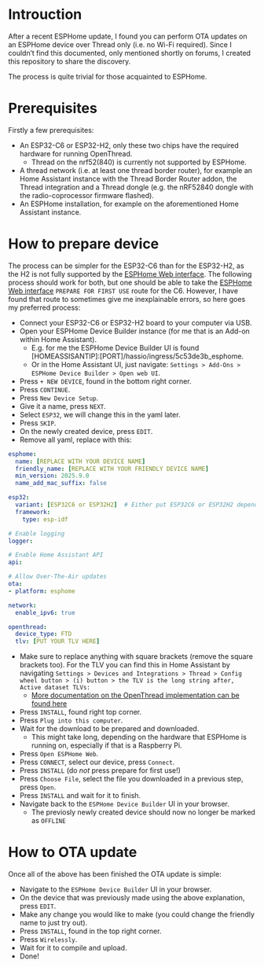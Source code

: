 # Introuction

After a recent ESPHome update, I found you can perform OTA updates on an ESPHome device over Thread only (i.e. no Wi-Fi required). Since I couldn’t find this documented, only mentioned shortly on forums, I created this repository to share the discovery.

The process is quite trivial for those acquainted to ESPHome. 


# Prerequisites

Firstly a few prerequisites:
- An ESP32-C6 or ESP32-H2, only these two chips have the required hardware for running OpenThread.
    - Thread on the nrf52(840) is currently not supported by ESPHome.
- A thread network (i.e. at least one thread border router), for example an Home Assistant instance with the Thread Border Router addon, the Thread integration and a Thread dongle (e.g. the nRF52840 dongle with the radio-coprocessor firmware flashed).
- An ESPHome installation, for example on the aforementioned Home Assistant instance.


# How to prepare device

The process can be simpler for the ESP32-C6 than for the ESP32-H2, as the H2 is not fully supported by the [ESPHome Web interface](https://web.esphome.io/?dashboard_wizard). The following process should work for both, but one should be able to take the [ESPHome Web interface](https://web.esphome.io/?dashboard_wizard) `PREPARE FOR FIRST USE` route for the C6. However, I have found that route to sometimes give me inexplainable errors, so here goes my preferred process:
- Connect your ESP32-C6 or ESP32-H2 board to your computer via USB.
- Open your ESPHome Device Builder instance (for me that is an Add-on within Home Assistant).
    - E.g. for me the ESPHome Device Builder UI is found [HOMEASSISANTIP]:[PORT]/hassio/ingress/5c53de3b_esphome.
    - Or in the Home Assistant UI, just navigate: `Settings > Add-Ons > ESPHome Device Builder > Open web UI`.
- Press `+ NEW DEVICE`, found in the bottom right corner.
- Press `CONTINUE`.
- Press `New Device Setup`.
- Give it a name, press `NEXT`.
- Select `ESP32`, we will change this in the yaml later.
- Press `SKIP`.
- On the newly created device, press `EDIT`.
- Remove all yaml, replace with this:
```yaml
esphome:
  name: [REPLACE WITH YOUR DEVICE NAME]
  friendly_name: [REPLACE WITH YOUR FRIENDLY DEVICE NAME]
  min_version: 2025.9.0
  name_add_mac_suffix: false

esp32:
  variant: [ESP32C6 or ESP32H2]  # Either put ESP32C6 or ESP32H2 depending on the board that you have
  framework:
    type: esp-idf

# Enable logging
logger:

# Enable Home Assistant API
api:

# Allow Over-The-Air updates
ota:
- platform: esphome

network:
  enable_ipv6: true

openthread:
  device_type: FTD
  tlv: [PUT YOUR TLV HERE]
```
- Make sure to replace anything with square brackets (remove the square brackets too). For the TLV you can find this in Home Assistant by navigating `Settings > Devices and Integrations > Thread > Config wheel button > (i) button > the TLV is the long string after, Active dataset TLVs:`
    - [More documentation on the OpenThread implementation can be found here](https://esphome.io/components/openthread/)
- Press `INSTALL`, found right top corner.
- Press `Plug into this computer`.
- Wait for the download to be prepared and downloaded.
    - This might take long, depending on the hardware that ESPHome is running on, especially if that is a Raspberry Pi.
- Press `Open ESPHome Web`.
- Press `CONNECT`, select our device, press `Connect`.
- Press `INSTALL` (do *not* press prepare for first use!)
- Press `Choose File`, select the file you downloaded in a previous step, press `Open`. 
- Press `INSTALL` and wait for it to finish.
- Navigate back to the `ESPHome Device Builder` UI in your browser.
    - The previosly newly created device should now no longer be marked as `OFFLINE`

# How to OTA update

Once all of the above has been finished the OTA update is simple:
- Navigate to the `ESPHome Device Builder` UI in your browser.
- On the device that was previously made using the above explanation, press `EDIT`.
- Make any change you would like to make (you could change the friendly name to just try out).
- Press `INSTALL`, found in the top right corner. 
- Press `Wirelessly`.
- Wait for it to compile and upload.
- Done!
